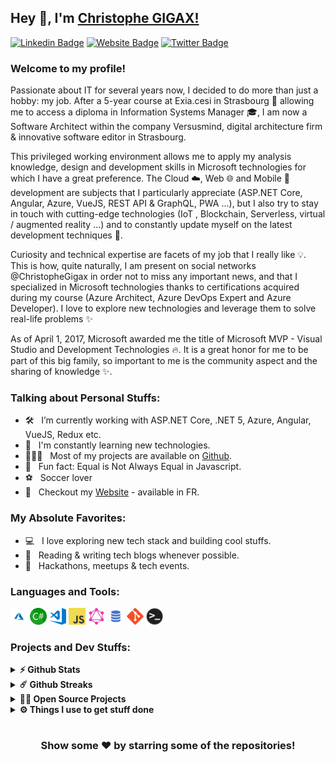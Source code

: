 ## Hey 👋, I'm [Christophe GIGAX!](https://github.com/ChrisProlls/)

[![Linkedin Badge](https://img.shields.io/badge/-LinkedIn-0e76a8?style=flat-square&logo=Linkedin&logoColor=white)](https://linkedin.com/in/christophegigax)
[![Website Badge](https://img.shields.io/badge/Website-3b5998?style=flat-square&logo=google-chrome&logoColor=white)](https://christophe.gigax.fr/)
[![Twitter Badge](https://img.shields.io/badge/-Twitter-00acee?style=flat-square&logo=Twitter&logoColor=white)](https://twitter.com/christophegigax)

### Welcome to my profile!


Passionate about IT for several years now, I decided to do more than just a hobby: my job. After a 5-year course at Exia.cesi in Strasbourg 🏢 allowing me to access a diploma in Information Systems Manager 🎓, I am now a Software Architect within the company Versusmind, digital architecture firm & innovative software editor in Strasbourg.

This privileged working environment allows me to apply my analysis knowledge, design and development skills in Microsoft technologies for which I have a great preference. The Cloud ☁️, Web 🌐 and Mobile 📱 development are subjects that I particularly appreciate (ASP.NET Core, Angular, Azure, VueJS, REST API & GraphQL, PWA ...), but I also try to stay in touch with cutting-edge technologies (IoT , Blockchain, Serverless, virtual / augmented reality ...) and to constantly update myself on the latest development techniques 🚀.

Curiosity and technical expertise are facets of my job that I really like 💡. This is how, quite naturally, I am present on social networks @ChristopheGigax in order not to miss any important news, and that I specialized in Microsoft technologies thanks to certifications acquired during my course (Azure Architect, Azure DevOps Expert and Azure Developer). I love to explore new technologies and leverage them to solve real-life problems ✨

As of April 1, 2017, Microsoft awarded me the title of Microsoft MVP - Visual Studio and Development Technologies 🔥. It is a great honor for me to be part of this big family, so important to me is the community aspect and the sharing of knowledge ✨.

### Talking about Personal Stuffs:

- 🛠 &nbsp; I’m currently working with ASP.NET Core, .NET 5, Azure, Angular, VueJS, Redux etc.
- 🚀 &nbsp; I'm constantly learning new technologies.
- 👨🏻‍💻 &nbsp; Most of my projects are available on [Github](https://github.com/chrisprolls).
- 👾 &nbsp; Fun fact: Equal is Not Always Equal in Javascript.
- ⚽ &nbsp; Soccer lover
- 📝 &nbsp; Checkout my [Website](https://christophe.gigax.fr/) - available in FR.

### My Absolute Favorites:

- 💻 &nbsp; I love exploring new tech stack and building cool stuffs.
- 📰 &nbsp; Reading & writing tech blogs whenever possible.
- 🍕 &nbsp; Hackathons, meetups & tech events.

### Languages and Tools:

<code><img height="27" src="https://raw.githubusercontent.com/github/explore/80688e429a7d4ef2fca1e82350fe8e3517d3494d/topics/azure/azure.png" alt="VS Code"></code>
<code><img height="27" src="https://raw.githubusercontent.com/github/explore/80688e429a7d4ef2fca1e82350fe8e3517d3494d/topics/csharp/csharp.png" alt="VS Code"></code>
<code><img height="27" src="https://raw.githubusercontent.com/github/explore/80688e429a7d4ef2fca1e82350fe8e3517d3494d/topics/visual-studio-code/visual-studio-code.png" alt="VS Code"></code>
<code><img height="27" src="https://raw.githubusercontent.com/github/explore/80688e429a7d4ef2fca1e82350fe8e3517d3494d/topics/javascript/javascript.png" alt="javascript"></code>
<code><img height="27" src="https://raw.githubusercontent.com/github/explore/80688e429a7d4ef2fca1e82350fe8e3517d3494d/topics/graphql/graphql.png" alt="graphql"></code>
<code><img height="27" src="https://raw.githubusercontent.com/github/explore/80688e429a7d4ef2fca1e82350fe8e3517d3494d/topics/sql/sql.png" alt="sql"></code>
<code><img height="27" src="https://raw.githubusercontent.com/devicons/devicon/master/icons/git/git-original.svg" alt="git"></code>
<code><img height="27" src="https://raw.githubusercontent.com/github/explore/80688e429a7d4ef2fca1e82350fe8e3517d3494d/topics/terminal/terminal.png" alt="terminal"></code>

### Projects and Dev Stuffs:

<details>	
  <summary><b>⚡ Github Stats</b></summary>

<img height="180em" src="https://github-readme-stats.vercel.app/api?username=iampavangandhi&show_icons=true&hide_border=true&&count_private=true&include_all_commits=true" />
<img height="180em" src="https://github-readme-stats.vercel.app/api/top-langs/?username=iampavangandhi&exclude_repo=KNN-Image-Classification&show_icons=true&hide_border=true&layout=compact&langs_count=8"/>
</details>

<details>	
  <summary><b>☄️ Github Streaks</b></summary>

<img height="180em" src="https://github-readme-streak-stats.herokuapp.com/?user=iampavangandhi&hide_border=true" />
</details>

<details>
  <summary><b>🧑‍🚀 Open Source Projects</b></summary>

  <br />
  <table>
    <thead align="center">
      <tr border: none;>
        <td><b>💻 Projects</b></td>
        <td><b>🌟 Stars</b></td>
        <td><b>🍴 Forks</b></td>
        <td><b>🐛 Issues</b></td>
        <td><b>🔔 Pull Requests</b></td>
        <td><b>👨‍💻 Language</b></td>
      </tr>
    </thead>
    <tbody>
      <tr>
	      <td><a href="https://github.com/iampavangandhi/Gitwar"><b>🚀 Gitwar</b></a></td>
        <td><img alt="Stars" src="https://img.shields.io/github/stars/iampavangandhi/Gitwar?style=flat-square&labelColor=343b41"/></td>
        <td><img alt="Forks" src="https://img.shields.io/github/forks/iampavangandhi/Gitwar?style=flat-square&labelColor=343b41"/></td>
        <td><img alt="Issues" src="https://img.shields.io/github/issues/iampavangandhi/Gitwar?style=flat-square"/></td>
        <td><img alt="Pull Requests" src="https://img.shields.io/github/issues-pr/iampavangandhi/Gitwar?style=flat-square"/></td>
        <td><img alt="Language" src="https://img.shields.io/github/languages/top/iampavangandhi/Gitwar?style=flat-square"/></td>
      </tr>
      <tr>
	      <td><a href="https://github.com/iampavangandhi/TradeByte"><b>💸 TradeByte</b></a></td>
        <td><img alt="Stars" src="https://img.shields.io/github/stars/iampavangandhi/TradeByte?style=flat-square&labelColor=343b41"/></td>
        <td><img alt="Forks" src="https://img.shields.io/github/forks/iampavangandhi/TradeByte?style=flat-square&labelColor=343b41"/></td>
        <td><img alt="Issues" src="https://img.shields.io/github/issues/iampavangandhi/TradeByte?style=flat-square"/></td>
        <td><img alt="Pull Requests" src="https://img.shields.io/github/issues-pr/iampavangandhi/TradeByte?style=flat-square"/></td>
        <td><img alt="Language" src="https://img.shields.io/github/languages/top/iampavangandhi/TradeByte?label=javascript&style=flat-square"/></td>
      </tr>
      <tr>
	      <td><a href="https://github.com/iampavangandhi/TheNodeCourse"><b>👨🏻‍💻 TheNodeCourse</b></a></td>
        <td><img alt="Stars" src="https://img.shields.io/github/stars/iampavangandhi/TheNodeCourse?style=flat-square&labelColor=343b41"/></td>
        <td><img alt="Forks" src="https://img.shields.io/github/forks/iampavangandhi/TheNodeCourse?style=flat-square&labelColor=343b41"/></td>
        <td><img alt="Issues" src="https://img.shields.io/github/issues/iampavangandhi/TheNodeCourse?style=flat-square"/></td>
        <td><img alt="Pull Requests" src="https://img.shields.io/github/issues-pr/iampavangandhi/TheNodeCourse?style=flat-square"/></td>
        <td><img alt="Language" src="https://img.shields.io/github/languages/top/iampavangandhi/TheNodeCourse?style=flat-square"/></td> 
      </tr>
      <tr>
	      <td><a href="https://github.com/iampavangandhi/iampavangandhi"><b>🤓 iampavangandhi</b></a></td>
        <td><img alt="Stars" src="https://img.shields.io/github/stars/iampavangandhi/iampavangandhi?style=flat-square&labelColor=343b41"/></td>
        <td><img alt="Forks" src="https://img.shields.io/github/forks/iampavangandhi/iampavangandhi?style=flat-square&labelColor=343b41"/></td>
        <td><img alt="Issues" src="https://img.shields.io/github/issues/iampavangandhi/iampavangandhi?style=flat-square"/></td>
        <td><img alt="Pull Requests" src="https://img.shields.io/github/issues-pr/iampavangandhi/iampavangandhi?style=flat-square"/></td>
        <td><img alt="Language" src="https://img.shields.io/badge/markdown-100%25-blue?style=flat-square"/></td> 
      </tr>
    </tbody>
  </table>
  <br />
</details>
 
<details>	
  <br />
  <summary><b>⚙️ Things I use to get stuff done</b></summary>
  	<ul>
  	    <li><b>OS:</b> Ubuntu 20.04</li>
	    <li><b>Laptop: </b> HP Elitebook (i5)</li>
  	    <li><b>Browser: </b> Firefox Developer Edition</li>
	    <li><b>Terminal: </b> ZSH: Oh My Zsh (PowerLevel10k)</li>
	    <li><b>Code Editor:</b> VSCode - The best editor out there.</li>
	    <li><b>To Stay Updated:</b> Dev.to, Medium, Linkedin and Twitter.</li>
	    <br />
	⚛️ Checkout My VSCode Configrations <a href="https://gist.github.com/iampavangandhi/039b1dc5a7cdcb007ab3691814d53130">Here</a>.
	</ul>	
</details>

#

<div align="center">

### Show some ❤️ by starring some of the repositories!

</div>
